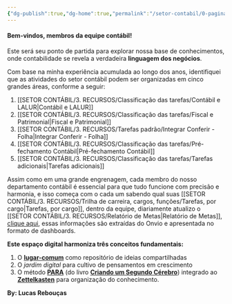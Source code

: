 ```yaml
---
{"dg-publish":true,"dg-home":true,"permalink":"/setor-contabil/0-pagina-inicial/objetivo-da-pagina/","tags":["gardenEntry"],"dgPassFrontmatter":true,"created":"2025-06-03T22:08:34.152-03:00","updated":"2025-06-16T13:44:55.172-03:00"}
---
```






#### **Bem-vindos, membros da equipe contábil!**


Este será seu ponto de partida para explorar nossa base de conhecimentos, onde contabilidade se revela a verdadeira **linguagem dos negócios**.

Com base na minha experiência acumulada ao longo dos anos, identifiquei que as atividades do setor contábil podem ser organizadas em cinco grandes áreas, conforme a seguir:

1. [[SETOR CONTÁBIL/3. RECURSOS/Classificação das tarefas/Contábil e LALUR\|Contábil e LALUR]]    
2. [[SETOR CONTÁBIL/3. RECURSOS/Classificação das tarefas/Fiscal e Patrimonial\|Fiscal e Patrimonial]] 
3. [[SETOR CONTÁBIL/3. RECURSOS/Tarefas padrão/Integrar Conferir - Folha\|Integrar Conferir - Folha]]
4. [[SETOR CONTÁBIL/3. RECURSOS/Classificação das tarefas/Pré-fechamento Contábil\|Pré-fechamento Contábil]] 
5. [[SETOR CONTÁBIL/3. RECURSOS/Classificação das tarefas/Tarefas adicionais\|Tarefas adicionais]]

Assim como em uma grande engrenagem, cada membro do nosso departamento contábil é essencial para que tudo funcione com precisão e harmonia, e isso começa com o cada um sabendo qual suas [[SETOR CONTÁBIL/3. RECURSOS/Trilha de carreira, cargos, funções/Tarefas, por cargo\|Tarefas, por cargo]], dentro da equipe, diariamente atualizo o [[SETOR CONTÁBIL/3. RECURSOS/Relatório de Metas\|Relatório de Metas]], [clique aqui](https://app.powerbi.com/view?r=eyJrIjoiM2U4MGQzOWEtOGQ4Ny00ZjE4LWIxMzEtMTI0ODMxOGViNDliIiwidCI6IjBiNzU0YTA5LTA1NjgtNDhmZC1hMTAwLTg2MjFhMGJiZDdhYiJ9), essas informações são extraídas do Onvio e apresentada no formato de dashboards.


**Este espaço digital harmoniza três conceitos fundamentais:**  
1. O **[lugar-comum]()** como repositório de ideias compartilhadas  
2. O *jardim digital* para cultivo de pensamentos em crescimento  
3. O método **[PARA]()** (do livro **[Criando um Segundo Cérebro]()**) integrado ao **[Zettelkasten]()** para organização do conhecimento.  





**By: Lucas Rebouças**
